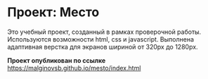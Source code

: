 # Проект: Место
Это учебный проект, созданный в рамках проверочной работы. Используются возможности html, css и javascript.
Выполнена адаптивная верстка для экранов шириной от 320px до 1280px.

**Проект опубликован по ссылке**
https://malginovsb.github.io/mesto/index.html
